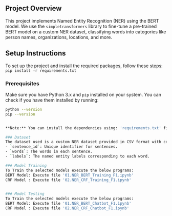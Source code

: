 
## Project Overview
This project implements Named Entity Recognition (NER) using the BERT model. We use the `simpletransformers` library to fine-tune a pre-trained BERT model on a custom NER dataset, classifying words into categories like person names, organizations, locations, and more.

## Setup Instructions
To set up the project and install the required packages, follow these steps:
`pip install -r requirements.txt`

### Prerequisites
Make sure you have Python 3.x and `pip` installed on your system. You can check if you have them installed by running:

```bash
python --version
pip --version


**Note:** You can install the dependencies using: 'requirements.txt' file provided

### Dataset
The dataset used is a custom NER dataset provided in CSV format with columns:
- `sentence_id`: Unique identifier for sentences.
- `words`: The words in each sentence.
- `labels`: The named entity labels corresponding to each word.

### Model Training
To Train the selected models execute the below programs:
BERT Model: Execute file '01.NER_BERT_Training_F1.ipynb'
CRF Model : Execute file '02.NER_CRF_Training_F1.ipynb'

  
### Model Testing
To Train the selected models execute the below programs:
BERT Model: Execute file '01.NER_BERT_Chatbot_F1.ipynb'
CRF Model : Execute file '02.NER_CRF_Chatbot_F1.ipynb'
